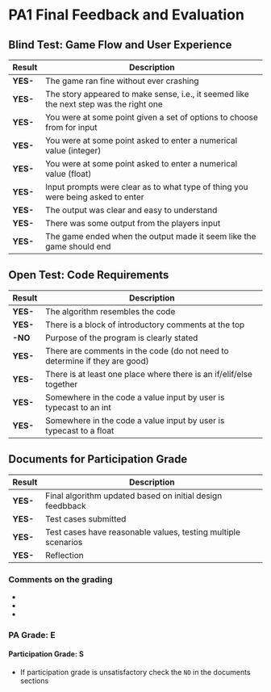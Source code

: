# PA1 Final Feedback and Evaluation

## Blind Test: Game Flow and User Experience
| Result     | Description                                                                            |
|------------|----------------------------------------------------------------------------------------|
| **YES-** | The game ran fine without ever crashing                                                |
| **YES-** | The story appeared to make sense, i.e., it seemed like the next step was the right one |
| **YES-** | You were at some point given a set of options to choose from for input                 |
| **YES-** | You were at some point asked to enter a numerical value (integer)                      |
| **YES-** | You were at some point asked to enter a numerical value (float)                        |
| **YES-** | Input prompts were clear as to what type of thing you were being asked to enter        |
| **YES-** | The output was clear and easy to understand                                            |
| **YES-** | There was some output from the players input                                           |
| **YES-** | The game ended when the output made it seem like the game should end                   |



## Open Test: Code Requirements
| Result     | Description                                                          |
|------------|----------------------------------------------------------------------|
| **YES-** | The algorithm resembles the code                                     |
| **YES-** | There is a block of introductory comments at the top                 |  
| **-NO** | Purpose of the program is clearly stated                             |  
| **YES-** | There are comments in the code (do not need to determine if they are good)|
| **YES-** | There is at least one place where there is an if/elif/else together  |
| **YES-** | Somewhere in the code a value input by user is typecast to an int    |
| **YES-** | Somewhere in the code a value input by user is typecast to a float   |

## Documents for Participation Grade
| Result     | Description                                                   |
|------------|---------------------------------------------------------------|
| **YES-** | Final algorithm updated based on initial design feedbback     |
| **YES-** | Test cases submitted                                          |
| **YES-** | Test cases have reasonable values, testing multiple scenarios |
| **YES-** | Reflection                                                    |


### Comments on the grading
- 
- 
- 
### PA Grade: E

#### Participation Grade: S
 - If participation grade is unsatisfactory check the `NO` in the documents sections

